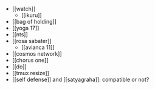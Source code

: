 - [[watch]]
	- [[ikuru]]
- [[bag of holding]]
- [[yoga 17]]
- [[nts]]
- [[rosa sabater]]
  - [[avianca 11]]
- [[cosmos network]]
- [[chorus one]]
- [[do]]
- [[tmux resize]]
- [[self defense]] and [[satyagraha]]: compatible or not?